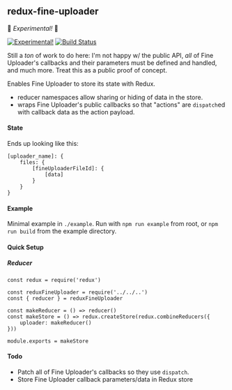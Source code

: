 redux-fine-uploader
----

:microscope: *Experimental!* :microscope:

[![Experimental!](https://img.shields.io/badge/experiment-%F0%9F%94%AC-ff69b4.svg?style=flat-square)]() [![Build Status](https://img.shields.io/travis/feltnerm/redux-fine-uploader.svg?style=flat-square)](https://travis-ci.org/feltnerm/redux-fine-uploader)



Still a _ton_ of work to do here: I'm not happy w/ the
public API, _all_ of Fine Uploader's callbacks and their parameters must be
defined and handled, and much more. Treat this as a public proof of concept.

Enables Fine Uploader to store its state with Redux.

- reducer namespaces allow sharing or hiding of data in the store.
- wraps Fine Uploader's public callbacks so that "actions" are `dispatch`ed with
  callback data as the action payload.

#### State

Ends up looking like this:

```
[uploader_name]: {
    files: {
        [fineUploaderFileId]: {
            [data]
        }
    }
}
```

#### Example

Minimal example in `./example`. Run with `npm run example` from root, or `npm
run build` from the example directory.

#### Quick Setup

##### Reducer
```
const redux = require('redux')

const reduxFineUploader = require('../../..')
const { reducer } = reduxFineUploader

const makeReducer = () => reducer()
const makeStore = () => redux.createStore(redux.combineReducers({
    uploader: makeReducer()
}))

module.exports = makeStore
```

#### Todo

- Patch all of Fine Uploader's callbacks so they use `dispatch`.
- Store Fine Uploader callback parameters/data in Redux store
